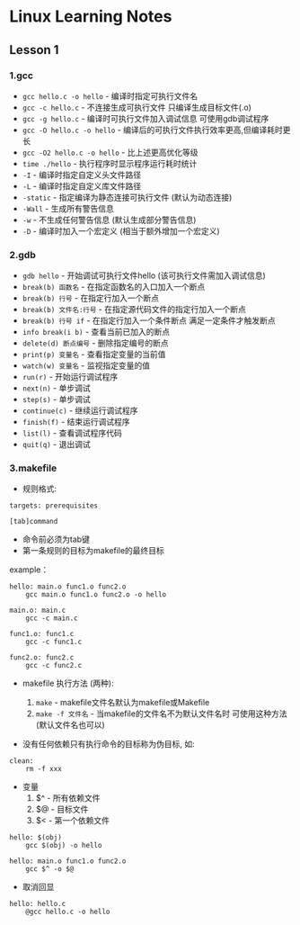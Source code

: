 # Linux Learning Notes

## Lesson 1
### 1.gcc
* `gcc hello.c -o hello` - 编译时指定可执行文件名
* `gcc -c hello.c` - 不连接生成可执行文件 只编译生成目标文件(.o)
* `gcc -g hello.c` - 编译时可执行文件加入调试信息 可使用gdb调试程序
* `gcc -O hello.c -o hello` - 编译后的可执行文件执行效率更高,但编译耗时更长
* `gcc -O2 hello.c -o hello` - 比上述更高优化等级
* `time ./hello` - 执行程序时显示程序运行耗时统计
* `-I` - 编译时指定自定义头文件路径
* `-L` - 编译时指定自定义库文件路径
* `-static` - 指定编译为静态连接可执行文件 (默认为动态连接)
* `-Wall` - 生成所有警告信息
* `-w` - 不生成任何警告信息 (默认生成部分警告信息)
* `-D` - 编译时加入一个宏定义 (相当于额外增加一个宏定义)

### 2.gdb
* `gdb hello` - 开始调试可执行文件hello (该可执行文件需加入调试信息)
* `break(b) 函数名` - 在指定函数名的入口加入一个断点
* `break(b) 行号` - 在指定行加入一个断点
* `break(b) 文件名:行号` - 在指定源代码文件的指定行加入一个断点
* `break(b) 行号 if` - 在指定行加入一个条件断点 满足一定条件才触发断点
* `info break(i b)` - 查看当前已加入的断点
* `delete(d) 断点编号` - 删除指定编号的断点
* `print(p) 变量名` - 查看指定变量的当前值
* `watch(w) 变量名` - 监视指定变量的值
* `run(r)` - 开始运行调试程序
* `next(n)` - 单步调试
* `step(s)` - 单步调试
* `continue(c)` - 继续运行调试程序
* `finish(f)` - 结束运行调试程序
* `list(l)` - 查看调试程序代码
* `quit(q)` - 退出调试

### 3.makefile
* 规则格式:

```
targets: prerequisites  

[tab]command
```
* 命令前必须为tab键
* 第一条规则的目标为makefile的最终目标

example：

```
hello: main.o func1.o func2.o
	gcc main.o func1.o func2.o -o hello

main.o: main.c
	gcc -c main.c

func1.o: func1.c
	gcc -c func1.c

func2.o: func2.c
	gcc -c func2.c	
```
* makefile 执行方法 (两种):

	1. `make` - makefile文件名默认为makefile或Makefile
	2. `make -f 文件名` - 当makefile的文件名不为默认文件名时 可使用这种方法(默认文件名也可以)

* 没有任何依赖只有执行命令的目标称为伪目标, 如:

```
clean:
	rm -f xxx
```
* 变量
	1. $^ - 所有依赖文件
	2. $@ - 目标文件
	3. $< - 第一个依赖文件

```
hello: $(obj) 
	gcc $(obj) -o hello
```
```
hello: main.o func1.o func2.o
	gcc $^ -o $@
```

* 取消回显

```
hello: hello.c
	@gcc hello.c -o hello
```















